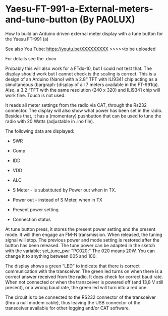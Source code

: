 # Yaesu-FT-991-a-External-meters-and-tune-button  (By PA0LUX)
How to build an Arduino driven external meter display with a tune button for the Yaesu FT-991 (a)


See also You Tube: https://youtu.be/XXXXXXXXX >>>>>to be uploaded

For details see the .docx

Probably this will also work for a FTdx-10, but I could not test that. The display should work but I cannot check is the scaling is correct.
This is a design of an Arduino (Nano) with a 2.8“ TFT with ILI9341 chip acting as a simultaneous (bargraph-)display of all 7 meters available in the FT-991(a). Also, a 3.2 “TFT with the same resolution (240 x 320) and ILI9341 chip will work fine. Touch is not used.

It reads all meter settings from the radio via CAT, through the Rs232 connector. 
The display will also show what power has been set in the radio. Besides that, it has a (momentary) pushbutton that can be used to tune the radio with 20 Watts (adjustable in .ino file).

The following data are displayed:

- SWR
- Comp
- IDD
- VDD
- ALC
- S Meter - is substituted by Power out when in TX.
- Power out - instead of S Meter, when in TX
 
- Present power setting
- Connection status

At tune button press, it stores the present power setting and the present mode. It will then engage an FM-N transmission. 
When released, the tuning signal will stop. The previous power and mode setting is restored after the button has been released. The tune power can be adapted in the sketch with the variable; set_tune_pwr "PC020;" The 020 means 20W. You can change it to anything between 005 and 100. 


The display shows a green “LED” to indicate that there is correct communication with the transceiver. The green led turns on when there is a correct answer received from the radio. It does check for correct baud rate. When not connected or when the transceiver is powered off (and 13,8 V still present), or a wrong baud rate, the green led will turn into a red one.

The circuit is to be connected to the RS232 connector of the transceiver (thru a null modem cable), thus leaving the USB connector of the transceiver available for other logging and/or CAT software.


